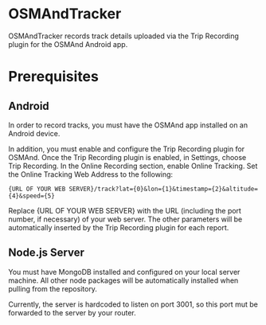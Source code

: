 # OSMAndTracker

OSMAndTracker records track details uploaded via the Trip Recording plugin for the OSMAnd Android app.

# Prerequisites

## Android

In order to record tracks, you must have the OSMAnd app installed on an Android device.

In addition, you must enable and configure the Trip Recording plugin for OSMAnd. Once the Trip Recording plugin is enabled, in Settings, choose Trip Recording. In the Online Recording section, enable Online Tracking. Set the Online Tracking Web Address to the following:

    {URL OF YOUR WEB SERVER}/track?lat={0}&lon={1}&timestamp={2}&altitude={4}&speed={5}

Replace {URL OF YOUR WEB SERVER} with the URL (including the port number, if necessary) of your web server. The other parameters will be automatically inserted by the Trip Recording plugin for each report.

## Node.js Server

You must have MongoDB installed and configured on your local server machine.
All other node packages will be automatically installed when pulling from the repository.

Currently, the server is hardcoded to listen on port 3001, so this port mut be forwarded to the server by your router.
